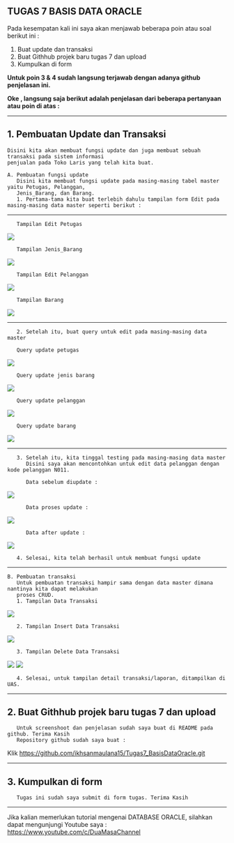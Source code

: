## TUGAS 7 BASIS DATA ORACLE

   Pada kesempatan kali ini saya akan menjawab beberapa poin atau soal berikut ini :
   1. Buat update dan transaksi
   2. Buat Githhub projek baru tugas 7 dan upload
   3. Kumpulkan di form
 
   **Untuk poin 3 & 4 sudah langsung terjawab dengan adanya github penjelasan ini.**
   
   **Oke , langsung saja berikut adalah penjelasan dari beberapa pertanyaan atau poin di atas :**

-------------------------------------------------------------------------------------------
##  1. Pembuatan Update dan Transaksi

    Disini kita akan membuat fungsi update dan juga membuat sebuah transaksi pada sistem informasi
    penjualan pada Toko Laris yang telah kita buat.
    
    A. Pembuatan fungsi update 
       Disini kita membuat fungsi update pada masing-masing tabel master yaitu Petugas, Pelanggan, 
       Jenis_Barang, dan Barang. 
       1. Pertama-tama kita buat terlebih dahulu tampilan form Edit pada masing-masing data master seperti berikut :
       
-------------------------------------------------------------------------------------------       
       Tampilan Edit Petugas
   <img src= "https://user-images.githubusercontent.com/45529723/147941361-b4bd8d35-7b23-4a36-9122-ecb219310c68.PNG" />
       
       Tampilan Jenis_Barang
   <img src= "https://user-images.githubusercontent.com/45529723/147941372-936778e9-7038-44da-978b-ce98c06018e8.PNG" />
       
       Tampilan Edit Pelanggan
   <img src= "https://user-images.githubusercontent.com/45529723/147941378-86bfe943-7bdb-40e7-a086-7f0df84a0890.PNG" />
       
       Tampilan Barang
   <img src= "https://user-images.githubusercontent.com/45529723/147941383-a4f1cb4f-c15d-4255-9189-7a8cb1ff6d6f.PNG" />
       
-------------------------------------------------------------------------------------------      
       2. Setelah itu, buat query untuk edit pada masing-masing data master
       
       Query update petugas
 <img src= "https://user-images.githubusercontent.com/45529723/147941367-bfeab021-fbbd-451b-96f7-0fd56367b446.PNG" /> 
 
       Query update jenis barang
 <img src= "https://user-images.githubusercontent.com/45529723/147941374-4b902dc4-a70a-4085-8249-d0c68ed1459e.PNG" />
 
       Query update pelanggan
 <img src= "https://user-images.githubusercontent.com/45529723/147941380-9385a817-3ad2-4829-8ae9-d44465c928b7.PNG" />
       
       Query update barang
 <img src= "https://user-images.githubusercontent.com/45529723/147941385-6f4002a2-25d5-445c-9314-bbbd0684c50c.PNG" />
 
 
 -------------------------------------------------------------------------------------------      
       3. Setelah itu, kita tinggal testing pada masing-masing data master
          Disini saya akan mencontohkan untuk edit data pelanggan dengan kode pelanggan N011.
          
          Data sebelum diupdate :
 <img src= "https://user-images.githubusercontent.com/45529723/147943339-928b78dc-16ea-47b0-a997-f209aa41358d.PNG" />          
          
          Data proses update :
 <img src= "https://user-images.githubusercontent.com/45529723/147943347-cb731817-4a9d-4f88-b7a8-7eae050d853d.PNG" />         
          
          Data after update :
<img src= "https://user-images.githubusercontent.com/45529723/147943350-1e949c65-ad04-4e2e-b450-1123f0725e70.PNG" />


       4. Selesai, kita telah berhasil untuk membuat fungsi update
       
-------------------------------------------------------------------------------------------       
    B. Pembuatan transaksi
       Untuk pembuatan transaksi hampir sama dengan data master dimana nantinya kita dapat melakukan
       proses CRUD.
       1. Tampilan Data Transaksi
 <img src= "https://user-images.githubusercontent.com/45529723/148083065-4dee38ba-fb10-4fba-b477-ec23a8609a1a.PNG" />    
       
       2. Tampilan Insert Data Transaksi
 <img src= "https://user-images.githubusercontent.com/45529723/148083093-38896d5a-9981-4b5b-a12f-55a6c99f607e.PNG" />
       
       
       3. Tampilan Delete Data Transaksi
 <img src= "https://user-images.githubusercontent.com/45529723/148083100-60eb345d-77c6-4210-84e5-3a02a813a43e.PNG" />
 <img src= "https://user-images.githubusercontent.com/45529723/148083106-7adcac7d-1573-478d-bacf-17ce972e937a.PNG" />
 
       4. Selesai, untuk tampilan detail transaksi/laporan, ditampilkan di UAS.
-------------------------------------------------------------------------------------------
##  2. Buat Githhub projek baru tugas 7 dan upload
       Untuk screenshoot dan penjelasan sudah saya buat di README pada github. Terima Kasih
       Repository github sudah saya buat :
Klik https://github.com/ikhsanmaulana15/Tugas7_BasisDataOracle.git
       
       
-------------------------------------------------------------------------------------------            
##  3. Kumpulkan di form
       Tugas ini sudah saya submit di form tugas. Terima Kasih
       
 -------------------------------------------------------------------------------------------         
Jika kalian memerlukan tutorial mengenai DATABASE ORACLE, silahkan dapat mengunjungi Youtube saya :
 https://www.youtube.com/c/DuaMasaChannel




